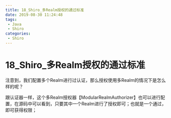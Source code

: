 ```yaml
---
title: 18_Shiro_多Realm授权的通过标准
date: 2019-08-30 11:24:48
tags: 
 - Java
 - Shiro
categories:
 - Shiro
---
```


# 18_Shiro_多Realm授权的通过标准

注意到，我们配置多个Realm进行过认证，那么授权使用多Realm的情况下是怎么样的呢？

跟认证器一样，这个多Realm授权器【ModularRealmAuthorizer】也可以进行配置，在源码中可以看到，只要其中一个Realm进行了授权即可；也就是一个通过，即可获得权限；



